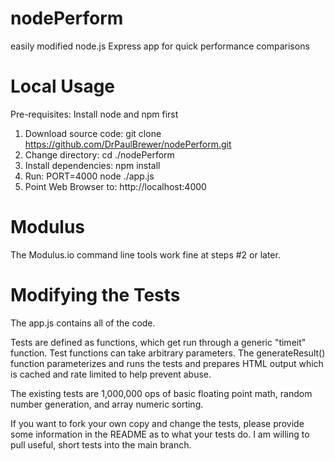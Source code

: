 nodePerform
===========

easily modified node.js Express app for quick performance comparisons

Local Usage
============

Pre-requisites:  Install node and npm first

1. Download source code: git clone https://github.com/DrPaulBrewer/nodePerform.git
2. Change directory:  cd ./nodePerform
3. Install dependencies: npm install
4. Run: PORT=4000 node ./app.js
5. Point Web Browser to: http://localhost:4000

Modulus
========
The Modulus.io command line tools work fine at steps #2 or later.

Modifying the Tests
===================
The app.js contains all of the code.

Tests are defined as functions, which get run through a generic "timeit" function.
Test functions can take arbitrary parameters.  The generateResult() function parameterizes
and runs the tests and prepares HTML output which is cached and rate limited to help prevent abuse. 

The existing tests are 1,000,000 ops of basic floating point math, random number generation, and array numeric sorting.

If you want to fork your own copy and change the tests, please provide some information
in the README as to what your tests do.  I am willing to pull useful, short tests into the main branch.






